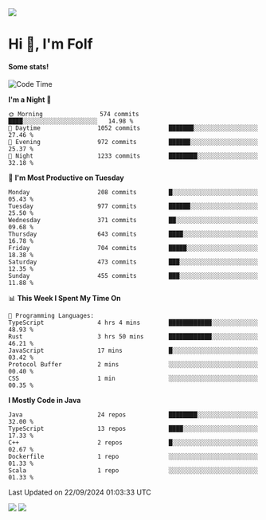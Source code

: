 <img src="https://komarev.com/ghpvc/?username=itsfolf"/>
<h1>Hi 👋, I'm Folf</h1>


#### Some stats!
<!--START_SECTION:waka-->
![Code Time](http://img.shields.io/badge/Code%20Time-2%2C336%20hrs%204%20mins-blue)

**I'm a Night 🦉** 

```text
🌞 Morning                574 commits         ████░░░░░░░░░░░░░░░░░░░░░   14.98 % 
🌆 Daytime                1052 commits        ███████░░░░░░░░░░░░░░░░░░   27.46 % 
🌃 Evening                972 commits         ██████░░░░░░░░░░░░░░░░░░░   25.37 % 
🌙 Night                  1233 commits        ████████░░░░░░░░░░░░░░░░░   32.18 % 
```
📅 **I'm Most Productive on Tuesday** 

```text
Monday                   208 commits         █░░░░░░░░░░░░░░░░░░░░░░░░   05.43 % 
Tuesday                  977 commits         ██████░░░░░░░░░░░░░░░░░░░   25.50 % 
Wednesday                371 commits         ██░░░░░░░░░░░░░░░░░░░░░░░   09.68 % 
Thursday                 643 commits         ████░░░░░░░░░░░░░░░░░░░░░   16.78 % 
Friday                   704 commits         █████░░░░░░░░░░░░░░░░░░░░   18.38 % 
Saturday                 473 commits         ███░░░░░░░░░░░░░░░░░░░░░░   12.35 % 
Sunday                   455 commits         ███░░░░░░░░░░░░░░░░░░░░░░   11.88 % 
```


📊 **This Week I Spent My Time On** 

```text
💬 Programming Languages: 
TypeScript               4 hrs 4 mins        ████████████░░░░░░░░░░░░░   48.93 % 
Rust                     3 hrs 50 mins       ████████████░░░░░░░░░░░░░   46.21 % 
JavaScript               17 mins             █░░░░░░░░░░░░░░░░░░░░░░░░   03.42 % 
Protocol Buffer          2 mins              ░░░░░░░░░░░░░░░░░░░░░░░░░   00.40 % 
CSS                      1 min               ░░░░░░░░░░░░░░░░░░░░░░░░░   00.35 % 
```

**I Mostly Code in Java** 

```text
Java                     24 repos            ████████░░░░░░░░░░░░░░░░░   32.00 % 
TypeScript               13 repos            ████░░░░░░░░░░░░░░░░░░░░░   17.33 % 
C++                      2 repos             █░░░░░░░░░░░░░░░░░░░░░░░░   02.67 % 
Dockerfile               1 repo              ░░░░░░░░░░░░░░░░░░░░░░░░░   01.33 % 
Scala                    1 repo              ░░░░░░░░░░░░░░░░░░░░░░░░░   01.33 % 
```




 Last Updated on 22/09/2024 01:03:33 UTC
<!--END_SECTION:waka-->
<a src="https://discord.com/users/1090088995976925305"><img src="https://lanyard-profile-readme.vercel.app/api/1090088995976925305"/></a></td> 
<img src="https://hit.yhype.me/github/profile?user_id=9268058"/>
